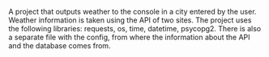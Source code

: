 A project that outputs weather to the console in a city entered by the user. Weather information is taken using the API of two sites. 
The project uses the following libraries: requests, os, time, datetime, psycopg2.
There is also a separate file with the config, from where the information about the API and the database comes from.
